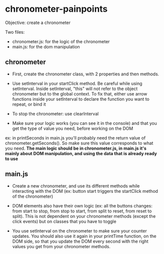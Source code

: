 # chronometer-painpoints

Objective: create a chronometer

Two files:
- chronometer.js: for the logic of the chronometer
- main.js: for the dom manipulation

## chronometer

- First, create the chronometer class, with 2 properties and then methods.

- Use setInterval in your startClick method. Be careful while using setInterval. Inside setInterval, "this" will not refer to the object chronometer but to the global context. To fix that, either use arrow functions inside your setInterval to declare the function you want to repeat, or bind it

- To stop the chronometer: use clearInterval

- Make sure your logic works (you can see it in the console) and that you get the type of value you need, before working on the DOM

ex: in printSeconds in main.js you'll probably need the return value of chronometer.getSeconds(). So make sure this value corresponds to what you need. 
**The main logic should be in chronometer.js, in main.js it's mainly about DOM manipulation, and using the data that is already ready to use**

## main.js

- Create a new chronometer, and use its different methods while interacting with the DOM (ex: button start triggers the startClick method of the chronometer)

- DOM elements also have their own logic (ex: all the buttons changes: from start to stop, from stop to start, from split to reset, from reset to split). This is not dependent on your chronometer methods (except the click events) but on classes that you have to toggle

- You use setInterval on the chronometer to make sure your counter updates. You should also use it again in your printTime function, on the DOM side, so that you update the DOM every second with the right values you get from your chronometer methods.
